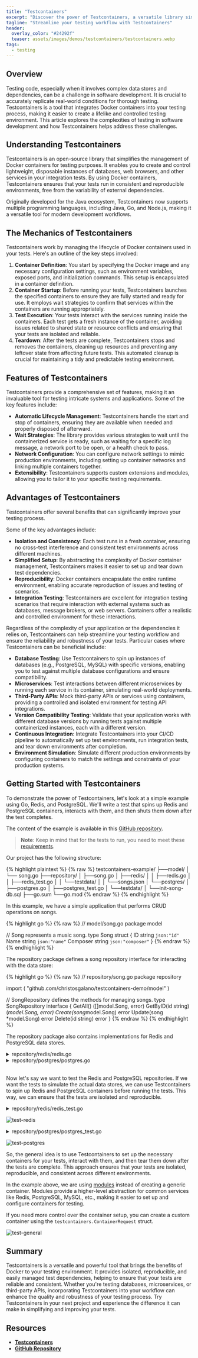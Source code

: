 ```yaml
---
title: "Testcontainers"
excerpt: "Discover the power of Testcontainers, a versatile library simplifying Docker container management for testing. Explore its mechanics, features, and practical applications in creating reliable and reproducible test environments."
tagline: "Streamline your testing workflow with Testcontainers"
header:
  overlay_color: "#24292f"
  teaser: assets/images/demos/testcontainers/testcontainers.webp
tags:
  - testing
---
```


## Overview

Testing code, especially when it involves complex data stores and dependencies, can be a challenge in software development. It is crucial to accurately replicate real-world conditions for thorough testing. Testcontainers is a tool that integrates Docker containers into your testing process, making it easier to create a lifelike and controlled testing environment. This article explores the complexities of testing in software development and how Testcontainers helps address these challenges.

## Understanding Testcontainers

Testcontainers is an open-source library that simplifies the management of Docker containers for testing purposes. It enables you to create and control lightweight, disposable instances of databases, web browsers, and other services in your integration tests. By using Docker containers, Testcontainers ensures that your tests run in consistent and reproducible environments, free from the variability of external dependencies.

Originally developed for the Java ecosystem, Testcontainers now supports multiple programming languages, including Java, Go, and Node.js, making it a versatile tool for modern development workflows.

## The Mechanics of Testcontainers

Testcontainers work by managing the lifecycle of Docker containers used in your tests. Here's an outline of the key steps involved:

1. **Container Definition**: You start by specifying the Docker image and any necessary configuration settings, such as environment variables, exposed ports, and initialization commands. This setup is encapsulated in a container definition.
2. **Container Startup**: Before running your tests, Testcontainers launches the specified containers to ensure they are fully started and ready for use. It employs wait strategies to confirm that services within the containers are running appropriately.
3. **Test Execution**: Your tests interact with the services running inside the containers. Each test gets a fresh instance of the container, avoiding issues related to shared state or resource conflicts and ensuring that your tests are isolated and reliable.
4. **Teardown**: After the tests are complete, Testcontainers stops and removes the containers, cleaning up resources and preventing any leftover state from affecting future tests. This automated cleanup is crucial for maintaining a tidy and predictable testing environment.

## Features of Testcontainers

Testcontainers provide a comprehensive set of features, making it an invaluable tool for testing intricate systems and applications. Some of the key features include:

- **Automatic Lifecycle Management**: Testcontainers handle the start and stop of containers, ensuring they are available when needed and properly disposed of afterward.
- **Wait Strategies**: The library provides various strategies to wait until the containerized service is ready, such as waiting for a specific log message, a network port to be open, or a health check to pass.
- **Network Configuration**: You can configure network settings to mimic production environments, including setting up container networks and linking multiple containers together.
- **Extensibility**: Testcontainers supports custom extensions and modules, allowing you to tailor it to your specific testing requirements.

## Advantages of Testcontainers

Testcontainers offer several benefits that can significantly improve your testing process.

Some of the key advantages include:
- **Isolation and Consistency**: Each test runs in a fresh container, ensuring no cross-test interference and consistent test environments across different machines.
- **Simplified Setup**: By abstracting the complexity of Docker container management, Testcontainers makes it easier to set up and tear down test dependencies.
- **Reproducibility**: Docker containers encapsulate the entire runtime environment, enabling accurate reproduction of issues and testing of scenarios.
- **Integration Testing**: Testcontainers are excellent for integration testing scenarios that require interaction with external systems such as databases, message brokers, or web servers. Containers offer a realistic and controlled environment for these interactions.

Regardless of the complexity of your application or the dependencies it relies on, Testcontainers can help streamline your testing workflow and ensure the reliability and robustness of your tests.
Particular cases where Testcontainers can be beneficial include:
- **Database Testing**: Use Testcontainers to spin up instances of databases (e.g., PostgreSQL, MySQL) with specific versions, enabling you to test against multiple database configurations and ensure compatibility.
- **Microservices**: Test interactions between different microservices by running each service in its container, simulating real-world deployments.
- **Third-Party APIs**: Mock third-party APIs or services using containers, providing a controlled and isolated environment for testing API integrations.
- **Version Compatibility Testing**: Validate that your application works with different database versions by running tests against multiple containerized instances, each with a different version.
- **Continuous Integration**: Integrate Testcontainers into your CI/CD pipeline to automatically set up test environments, run integration tests, and tear down environments after completion.
- **Environment Simulation**: Simulate different production environments by configuring containers to match the settings and constraints of your production systems.

## Getting Started with Testcontainers

To demonstrate the power of Testcontainers, let's look at a simple example using Go, Redis, and PostgreSQL. We'll write a test that spins up Redis and PostgreSQL containers, interacts with them, and then shuts them down after the test completes.

The content of the example is available in this [GitHub repository](https://github.com/christosgalano/testcontainers-example).

> **Note**: Keep in mind that for the tests to run, you need to meet these [requirements](https://golang.testcontainers.org/system_requirements/docker/).

Our project has the following structure:

{% highlight plaintext %}
{% raw %}
testcontainers-example/
├──model/
│   └── song.go
├──repository/
│   ├──song.go
│   ├──redis/
│   │   ├──redis.go
│   │   ├──redis_test.go
│   │   └──testdata/
│   │       └──songs.json
│   └──postgres/
│       ├──postgres.go
│       ├──postgres_test.go
│       └──testdata/
│           └──init-song-db.sql
├──go.sum
└──go.mod
{% endraw %}
{% endhighlight %}

In this example, we have a simple application that performs CRUD operations on songs.

{% highlight go %}
{% raw %}
// model/song.go
package model

// Song represents a music song.
type Song struct {
	ID       string `json:"id"`
	Name     string `json:"name"`
	Composer string `json:"composer"`
}
{% endraw %}
{% endhighlight %}

The repository package defines a song repository interface for interacting with the data store:

{% highlight go %}
{% raw %}
// repository/song.go
package repository

import (
	"github.com/christosgalano/testcontainers-demo/model"
)

// SongRepository defines the methods for managing songs.
type SongRepository interface {
	GetAll() ([]model.Song, error)
	GetByID(id string) (*model.Song, error)
	Create(song*model.Song) error
	Update(song *model.Song) error
	Delete(id string) error
}
{% endraw %}
{% endhighlight %}

The repository package also contains implementations for Redis and PostgreSQL data stores.

<details>
  <summary>repository/redis/redis.go</summary>
{% highlight go %}
{% raw %}
package repository

import (
	"context"
	"encoding/json"

	"github.com/go-redis/redis/v8"

	"github.com/christosgalano/testcontainers-demo/model"
)

// RedisSongRepository is a Redis implementation of SongRepository.
type RedisSongRepository struct {
	client *redis.Client
}

// GetAll returns all songs.
func (r *RedisSongRepository) GetAll(ctx context.Context) ([]model.Song, error) {
	keys, err := r.client.Keys(ctx, "*").Result()
	if err != nil {
		return nil, err
	}
	var songs []model.Song
	for _, key := range keys {
		val, err := r.client.Get(ctx, key).Result()
		if err != nil {
			return nil, err
		}
		var song model.Song
		err = json.Unmarshal([]byte(val), &song)
		if err != nil {
			return nil, err
		}
		songs = append(songs, song)
	}
	return songs, nil
}

// GetByID returns a song by ID.
func (r *RedisSongRepository) GetByID(ctx context.Context, id string) (*model.Song, error) {
	val, err := r.client.Get(ctx, id).Result()
	if err != nil {
		return nil, err
	}
	var song model.Song
	err = json.Unmarshal([]byte(val), &song)
	if err != nil {
		return nil, err
	}
	return &song, nil
}

// Create creates a new song.
func (r *RedisSongRepository) Create(ctx context.Context, song*model.Song) (*model.Song, error) {
	songJSON, err := json.Marshal(song)
	if err != nil {
		return nil, err
	}
	err = r.client.Set(ctx, song.ID, songJSON, 0).Err()
	if err != nil {
		return nil, err
	}
	return song, nil
}

// Update updates an existing song.
func (r *RedisSongRepository) Update(ctx context.Context, song*model.Song) (*model.Song, error) {
	return r.Create(ctx, song) // In Redis, update can be done using the same method as create
}

// Delete deletes a song by ID.
func (r *RedisSongRepository) Delete(ctx context.Context, id string) error {
	err := r.client.Del(ctx, id).Err()
	if err != nil {
		return err
	}
	return nil
}
{% endraw %}
{% endhighlight %}
</details>

<details>
  <summary>repository/postgres/postgres.go</summary>
{% highlight go %}
{% raw %}
package repository

import (
	"context"
	"database/sql"

	"github.com/christosgalano/testcontainers-demo/model"
)

// PostgresSongRepository is a PostgreSQL implementation of SongRepository.
type PostgresSongRepository struct {
	db *sql.DB
}

// GetAll returns all songs.
func (r *PostgresSongRepository) GetAll(ctx context.Context) ([]model.Song, error) {
	rows, err := r.db.QueryContext(ctx, "SELECT id, name, composer FROM songs")
	if err != nil {
		return nil, err
	}
	defer rows.Close()
	var songs []model.Song
	for rows.Next() {
		var song model.Song
		if err := rows.Scan(&song.ID, &song.Name, &song.Composer); err != nil {
			return nil, err
		}
		songs = append(songs, song)
	}
	if err := rows.Err(); err != nil {
		return nil, err
	}
	return songs, nil
}

// GetByID returns a song by ID.
func (r *PostgresSongRepository) GetByID(ctx context.Context, id string) (*model.Song, error) {
	row := r.db.QueryRowContext(ctx, "SELECT id, name, composer FROM songs WHERE id = $1", id)
	var song model.Song
	if err := row.Scan(&song.ID, &song.Name, &song.Composer); err != nil {
		if err == sql.ErrNoRows {
			return nil, nil
		}
		return nil, err
	}
	return &song, nil
}

// Create creates a new song.
func (r *PostgresSongRepository) Create(ctx context.Context, song*model.Song) (*model.Song, error) {
	row := r.db.QueryRowContext(ctx, "INSERT INTO songs (id, name, composer) VALUES ($1, $2, $3) RETURNING id, name, composer", song.ID, song.Name, song.Composer)
	var newSong model.Song
	err := row.Scan(&newSong.ID, &newSong.Name, &newSong.Composer)
	if err != nil {
		return nil, err
	}
	return &newSong, nil
}

// Update updates an existing song.
func (r *PostgresSongRepository) Update(ctx context.Context, song*model.Song) (*model.Song, error) {
	row := r.db.QueryRowContext(ctx, "UPDATE songs SET name = $1, composer = $2 WHERE id = $3 RETURNING id, name, composer", song.Name, song.Composer, song.ID)
	var updatedSong model.Song
	err := row.Scan(&updatedSong.ID, &updatedSong.Name, &updatedSong.Composer)
	if err != nil {
		return nil, err
	}
	return &updatedSong, nil
}

// Delete deletes a song by ID.
func (r *PostgresSongRepository) Delete(ctx context.Context, id string) error {
	_, err := r.db.ExecContext(ctx, "DELETE FROM songs WHERE id = $1", id)
	return err
}
{% endraw %}
{% endhighlight %}
</details><br>

Now let's say we want to test the Redis and PostgreSQL repositories. If we want the tests to simulate the actual data stores, we can use Testcontainers to spin up Redis and PostgreSQL containers before running the tests. This way, we can ensure that the tests are isolated and reproducible.

<details>
  <summary>repository/redis/redis_test.go</summary>
{% highlight go %}
{% raw %}
package repository

import (
	"context"
	"encoding/json"
	"fmt"
	"log"
	"os"
	"testing"

	"github.com/go-redis/redis/v8"
	"github.com/testcontainers/testcontainers-go"
	cr "github.com/testcontainers/testcontainers-go/modules/redis"
	"github.com/testcontainers/testcontainers-go/wait"
	"gotest.tools/v3/assert"

	"github.com/christosgalano/testcontainers-demo/model"
)

func setupTestRedisRepository(ctx context.Context) (*RedisSongRepository, func(), error) {
	// Start a Redis container
	container, err := cr.RunContainer(
		ctx,
		testcontainers.WithImage("redis:7"),
		cr.WithLogLevel(cr.LogLevelVerbose),
		testcontainers.WithWaitStrategy(wait.ForListeningPort("6379/tcp")),
	)
	if err != nil {
		return nil, nil, err
	}
	endpoint, err := container.Endpoint(ctx, "")
	if err != nil {
		return nil, nil, err
	}
	log.Printf("redis container endpoint: %s", endpoint)

	// Create a Redis client
	client := redis.NewClient(
		&redis.Options{
			Addr: endpoint,
		},
	)
	_, err = client.Ping(ctx).Result()
	if err != nil {
		return nil, nil, fmt.Errorf("failed to ping Redis: %w", err)
	}
	log.Printf("created redis client")

	// Create and a RedisSongRepository
	repo := &RedisSongRepository{client: client}
	log.Printf("created redis song repository")

	// Initialize the Redis store with test data
	initialSongs, err := os.ReadFile("./testdata/songs.json")
	if err != nil {
		return nil, nil, fmt.Errorf("failed to read songs.json: %w", err)
	}
	var songs []model.Song
	if err := json.Unmarshal(initialSongs, &songs); err != nil {
		return nil, nil, fmt.Errorf("failed to unmarshal songs: %w", err)
	}
	for _, s := range songs {
		song, err := json.Marshal(s)
		if err != nil {
			return nil, nil, fmt.Errorf("failed to marshal song: %w", err)
		}
		if err := client.Set(ctx, s.ID, song, 0).Err(); err != nil {
			return nil, nil, fmt.Errorf("failed to set song: %w", err)
		}
	}
	log.Printf("initialized redis store")

	// Return the repository and a cleanup function
	cleanup := func() {
		if err := container.Terminate(ctx); err != nil {
			log.Fatalf("failed to terminate container: %s", err)
		}
	}

	return repo, cleanup, nil
}

func TestRedisSongRepository_GetAll(t *testing.T) {
	ctx := context.Background()

	repo, cleanup, err := setupTestRedisRepository(ctx)
	if err != nil {
		t.Fatalf("failed to setup test: %s", err)
	}
	defer cleanup()

	songs, err := repo.GetAll(ctx)
	if err != nil {
		t.Fatalf("failed to get all songs: %s", err)
	}

	if len(songs) != 3 {
		t.Fatalf("expected 3 songs, got %d", len(songs))
	}

	expectedSongs := make(map[string]model.Song)
	for i := 1; i <= len(songs); i++ {
		expectedSongs[fmt.Sprintf("%d", i)] = model.Song{
			ID:       fmt.Sprintf("%d", i),
			Name:     fmt.Sprintf("Song %d", i),
			Composer: fmt.Sprintf("Composer %d", i),
		}
	}

	for _, s := range songs {
		expectedSong, ok := expectedSongs[s.ID]
		if !ok {
			t.Errorf("Unexpected song: %+v", s)
			continue
		}
		if s.Name != expectedSong.Name || s.Composer != expectedSong.Composer {
			t.Errorf("Expected song %+v, got %+v", expectedSong, s)
		}
	}
}

func TestRedisSongRepository_GetByID(t *testing.T) {
	ctx := context.Background()

	repo, cleanup, err := setupTestRedisRepository(ctx)
	if err != nil {
		t.Fatalf("failed to setup test: %s", err)
	}
	defer cleanup()

	song, err := repo.GetByID(ctx, "1")
	if err != nil {
		t.Fatalf("failed to get song by ID: %s", err)
	}

	expectedSong := model.Song{
		ID:       "1",
		Name:     "Song 1",
		Composer: "Composer 1",
	}
	assert.Equal(t, *song, expectedSong)

	nonExistentSong, err := repo.GetByID(ctx, "4")
	if err == nil {
		t.Fatalf("failed to return nil for non-existent song: %s", err)
	}
	assert.Equal(t, nonExistentSong, (*model.Song)(nil))
}

func TestRedisSongRepository_Create(t *testing.T) {
	ctx := context.Background()

	repo, cleanup, err := setupTestRedisRepository(ctx)
	if err != nil {
		t.Fatalf("failed to setup test: %s", err)
	}
	defer cleanup()

	song := &model.Song{
		ID:       "4",
		Name:     "Song 4",
		Composer: "Composer 4",
	}
	createdSong, err := repo.Create(ctx, song)
	if err != nil {
		t.Fatalf("failed to create song: %s", err)
	}

	assert.Equal(t, *createdSong, *song)
}

func TestRedisSongRepository_Update(t *testing.T) {
	ctx := context.Background()

	repo, cleanup, err := setupTestRedisRepository(ctx)
	if err != nil {
		t.Fatalf("failed to setup test: %s", err)
	}
	defer cleanup()

	song := &model.Song{
		ID:       "1",
		Name:     "Updated Song 1",
		Composer: "Updated Composer 1",
	}
	updatedSong, err := repo.Update(ctx, song)
	if err != nil {
		t.Fatalf("failed to update song: %s", err)
	}

	assert.Equal(t, *updatedSong, *song)
}

func TestRedisSongRepository_Delete(t *testing.T) {
	ctx := context.Background()

	repo, cleanup, err := setupTestRedisRepository(ctx)
	if err != nil {
		t.Fatalf("failed to setup test: %s", err)
	}
	defer cleanup()

	err = repo.Delete(ctx, "1")
	if err != nil {
		t.Fatalf("failed to delete song: %s", err)
	}

	song, err := repo.GetByID(ctx, "1")
	if err == nil {
		t.Fatalf("failed to return nil for deleted song: %s", err)
	}
	assert.Equal(t, song, (*model.Song)(nil))

	err = repo.Delete(ctx, "4")
	if err != nil {
		t.Fatalf("failed to delete non-existent song: %s", err)
	}
}
{% endraw %}
{% endhighlight %}
</details>

![test-redis](/assets/images/demos/testcontainers/test-redis.gif)<br>

<details>
  <summary>repository/postgres/postgres_test.go</summary>
{% highlight go %}
{% raw %}
package repository

import (
	"context"
	"database/sql"
	"fmt"
	"log"
	"path/filepath"
	"testing"
	"time"

	_ "github.com/lib/pq"
	"github.com/testcontainers/testcontainers-go"
	"github.com/testcontainers/testcontainers-go/modules/postgres"
	"github.com/testcontainers/testcontainers-go/wait"
	"gotest.tools/assert"

	"github.com/christosgalano/testcontainers-demo/model"
)

func setupTestPostgresRepository(ctx context.Context) (*PostgresSongRepository, func(), error) {
	username, password, database := "user", "password", "songs"

	// Start a PostgreSQL container
	container, err := postgres.RunContainer(
		ctx,
		testcontainers.WithImage("postgres:16"),
		postgres.WithDatabase(database),
		postgres.WithUsername(username),
		postgres.WithPassword(password),
		postgres.WithInitScripts(filepath.Join("testdata", "init-song-db.sql")),
		testcontainers.WithWaitStrategy(
			wait.ForLog("database system is ready to accept connections").
				WithOccurrence(2).
				WithStartupTimeout(5*time.Second),
		),
	)
	if err != nil {
		return nil, nil, err
	}
	endpoint, err := container.Endpoint(ctx, "")
	if err != nil {
		return nil, nil, err
	}
	log.Printf("postgres container endpoint: %s", endpoint)

	// Create a PostgreSQL client
	db, err := sql.Open("postgres", fmt.Sprintf(
		"postgresql://%s:%s@%s/%s?sslmode=disable",
		username, password, endpoint, database,
	))
	if err != nil {
		return nil, nil, fmt.Errorf("failed to open database: %w", err)
	}
	log.Printf("created postgres client")

	// Create and a PostgresSongRepository
	repo := &PostgresSongRepository{db: db}
	log.Printf("created postgres song repository")

	// Return the repository and a cleanup function
	cleanup := func() {
		if err := container.Terminate(ctx); err != nil {
			log.Fatalf("failed to terminate container: %s", err)
		}
	}

	return repo, cleanup, nil
}

func TestPostgresSongRepository_GetAll(t *testing.T) {
	ctx := context.Background()

	repo, cleanup, err := setupTestPostgresRepository(ctx)
	if err != nil {
		t.Fatalf("failed to setup test: %s", err)
	}
	defer cleanup()

	songs, err := repo.GetAll(ctx)
	if err != nil {
		t.Fatalf("failed to get all songs: %s", err)
	}

	if len(songs) != 3 {
		t.Fatalf("expected 3 songs, got %d", len(songs))
	}

	expectedSongs := make(map[string]model.Song)
	for i := 1; i <= len(songs); i++ {
		expectedSongs[fmt.Sprintf("%d", i)] = model.Song{
			ID:       fmt.Sprintf("%d", i),
			Name:     fmt.Sprintf("Song %d", i),
			Composer: fmt.Sprintf("Composer %d", i),
		}
	}

	for _, s := range songs {
		expectedSong, ok := expectedSongs[s.ID]
		if !ok {
			t.Errorf("Unexpected song: %+v", s)
			continue
		}
		if s.Name != expectedSong.Name || s.Composer != expectedSong.Composer {
			t.Errorf("Expected song %+v, got %+v", expectedSong, s)
		}
	}
}

func TestPostgresSongRepository_GetByID(t *testing.T) {
	ctx := context.Background()

	repo, cleanup, err := setupTestPostgresRepository(ctx)
	if err != nil {
		t.Fatalf("failed to setup test: %s", err)
	}
	defer cleanup()

	song, err := repo.GetByID(ctx, "1")
	if err != nil {
		t.Fatalf("failed to get song by ID: %s", err)
	}

	expectedSong := model.Song{
		ID:       "1",
		Name:     "Song 1",
		Composer: "Composer 1",
	}
	assert.Equal(t, *song, expectedSong)

	nonExistentSong, err := repo.GetByID(ctx, "4")
	if err != nil {
		t.Fatalf("failed to return nil for non-existent song: %s", err)
	}
	assert.Equal(t, nonExistentSong, (*model.Song)(nil))
}

func TestPostgresSongRepository_Create(t *testing.T) {
	ctx := context.Background()

	repo, cleanup, err := setupTestPostgresRepository(ctx)
	if err != nil {
		t.Fatalf("failed to setup test: %s", err)
	}
	defer cleanup()

	song := &model.Song{
		ID:       "4",
		Name:     "Song 4",
		Composer: "Composer 4",
	}
	createdSong, err := repo.Create(ctx, song)
	if err != nil {
		t.Fatalf("failed to create song: %s", err)
	}

	assert.Equal(t, *createdSong, *song)
}

func TestPostgresSongRepository_Update(t *testing.T) {
	ctx := context.Background()

	repo, cleanup, err := setupTestPostgresRepository(ctx)
	if err != nil {
		t.Fatalf("failed to setup test: %s", err)
	}
	defer cleanup()

	song := &model.Song{
		ID:       "1",
		Name:     "Updated Song 1",
		Composer: "Updated Composer 1",
	}
	updatedSong, err := repo.Update(ctx, song)
	if err != nil {
		t.Fatalf("failed to update song: %s", err)
	}

	assert.Equal(t, *updatedSong, *song)
}

func TestPostgresSongRepository_Delete(t *testing.T) {
	ctx := context.Background()

	repo, cleanup, err := setupTestPostgresRepository(ctx)
	if err != nil {
		t.Fatalf("failed to setup test: %s", err)
	}
	defer cleanup()

	err = repo.Delete(ctx, "1")
	if err != nil {
		t.Fatalf("failed to delete song: %s", err)
	}

	song, err := repo.GetByID(ctx, "1")
	if err != nil {
		t.Fatalf("failed to get song by ID: %s", err)
	}
	assert.Equal(t, song, (*model.Song)(nil))
}
{% endraw %}
{% endhighlight %}
</details>

![test-postgres](/assets/images/demos/testcontainers/test-postgres.gif)<br>

So, the general idea is to use Testcontainers to set up the necessary containers for your tests, interact with them, and then tear them down after the tests are complete. This approach ensures that your tests are isolated, reproducible, and consistent across different environments.

In the example above, we are using [modules](https://testcontainers.com/modules/) instead of creating a generic container. Modules provide a higher-level abstraction for common services like Redis, PostgreSQL, MySQL, etc., making it easier to set up and configure containers for testing.

If you need more control over the container setup, you can create a custom container using the `testcontainers.ContainerRequest` struct.

![test-general](/assets/images/demos/testcontainers/test-general.gif)

## Summary

Testcontainers is a versatile and powerful tool that brings the benefits of Docker to your testing environment. It provides isolated, reproducible, and easily managed test dependencies, helping to ensure that your tests are reliable and consistent. Whether you're testing databases, microservices, or third-party APIs, incorporating Testcontainers into your workflow can enhance the quality and robustness of your testing process. Try Testcontainers in your next project and experience the difference it can make in simplifying and improving your tests.

## Resources

- [**Testcontainers**](https://testcontainers.com/)
- [**GitHub Repository**](https://github.com/christosgalano/testcontainers-example)
